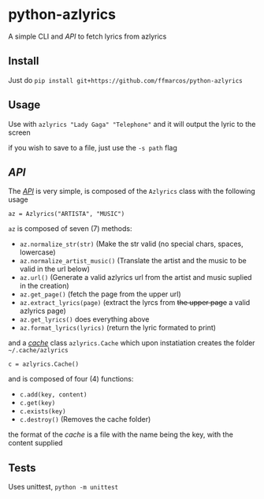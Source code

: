 # python-azlyrics
A simple CLI and *API* to fetch lyrics from azlyrics

## Install
Just do `pip install git+https://github.com/ffmarcos/python-azlyrics`

## Usage
Use with `azlyrics "Lady Gaga" "Telephone"` and it will output the lyric to the screen

if you wish to save to a file, just use the `-s path` flag

## *API*

The *[API](azlyrics/azlyrics.py)* is very simple, is composed of the `Azlyrics` class with the following usage

`az = Azlyrics("ARTISTA", "MUSIC")`

`az` is composed of seven (7) methods:
- `az.normalize_str(str)` (Make the str valid (no special chars, spaces, lowercase)
- `az.normalize_artist_music()` (Translate the artist and the music to be valid in the url below)
- `az.url()` (Generate a valid azlyrics url from the artist and music suplied in the creation)
- `az.get_page()` (fetch the page from the upper url)
- `az.extract_lyrics(page)` (extract the lyrcs from ~~the upper page~~ a valid azlyrics page)
- `az.get_lyrics()` does everything above
- `az.format_lyrics(lyrics)` (return the lyric formated to print)

and a *[cache](azlyrics/cache.py)* class `azlyrics.Cache` which upon instatiation creates the folder `~/.cache/azlyrics` 

`c = azlyrics.Cache()`

and is composed of four (4) functions:
- `c.add(key, content)`
- `c.get(key)`
- `c.exists(key)`
- `c.destroy()` (Removes the cache folder)

the format of the *cache* is a file with the name being the key, with the content supplied

## Tests
Uses unittest, `python -m unittest`
